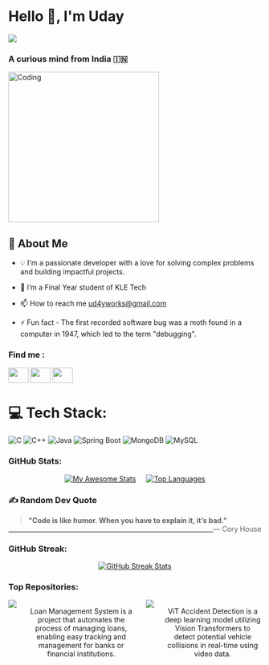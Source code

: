 <h1 align="left">Hello 👋, I'm Uday</h1>

[![](https://visitcount.itsvg.in/api?id=ud4yy&label=Profile%20Views&color=11&icon=2&pretty=false)](https://visitcount.itsvg.in) 

<h3 align="left">A curious mind from India 🇮🇳</h3> 

<img align="center" alt="Coding" width="300" src="https://github.com/user-attachments/assets/ee073d8a-bd7a-4faa-af3e-2d5e6d92df09">

## 🚀 About Me
 - 💡 I'm a passionate developer with a love for solving complex problems and building impactful projects.

- 🌱 I’m a Final Year student of KLE Tech

- 📫 How to reach me ud4yworks@gmail.com

- ⚡ Fun fact - The first recorded software bug was a moth found in a computer in 1947, which led to the term "debugging".

<h3 align="left">Find me :</h3>
<p align="left">
<a href="https://www.linkedin.com/in/manglamvats/" target="blank"><img align="center" src="https://raw.githubusercontent.com/rahuldkjain/github-profile-readme-generator/master/src/images/icons/Social/linked-in-alt.svg" height="30" width="40" /></a>
<a href="https://www.geeksforgeeks.org/user/manglamvats175/" target="blank"><img align="center" src="https://github.com/user-attachments/assets/gfg-icon.svg" height="30" width="40" /></a>
<a href="https://www.codingninjas.com/codestudio/profile/ud4yy" target="blank"><img align="center" src="https://raw.githubusercontent.com/rahuldkjain/github-profile-readme-generator/master/src/images/icons/Social/coding-ninjas.svg" height="30" width="40" /></a>
</p>

# 💻 Tech Stack:
![C](https://img.shields.io/badge/c-%2300599C.svg?style=for-the-badge&logo=c&logoColor=white) ![C++](https://img.shields.io/badge/c++-%2300599C.svg?style=for-the-badge&logo=c%2B%2B&logoColor=white) ![Java](https://img.shields.io/badge/java-%23ED8B00.svg?style=for-the-badge&logo=java&logoColor=white) ![Spring Boot](https://img.shields.io/badge/springboot-%236DB33F.svg?style=for-the-badge&logo=springboot&logoColor=white) ![MongoDB](https://img.shields.io/badge/MongoDB-%234ea94b.svg?style=for-the-badge&logo=mongodb&logoColor=white) ![MySQL](https://img.shields.io/badge/mysql-%2300f.svg?style=for-the-badge&logo=mysql&logoColor=white)

<h3 align="left">GitHub Stats:</h3>
<div align="center" style="display: flex; justify-content: center; gap: 20px;">
  <a href="https://git.io/awesome-stats-card">
    <img src="https://awesome-github-stats.azurewebsites.net/user-stats/ud4yy?cardType=github&theme=midnight-purple&preferLogin=false&Background=000000" alt="My Awesome Stats" />
  </a>
  <a href="https://github.com/ud4yy">
    <img src="https://github-readme-stats.vercel.app/api/top-langs/?username=ud4yy&layout=donut&theme=midnight-purple&text_bold=true&show_icons=true" alt="Top Languages" />
  </a>
</div>

### ✍️ Random Dev Quote
> **"Code is like humor. When you have to explain it, it’s bad."** <span style="float: right;">— Cory House</span>

---

<h3 align="left">GitHub Streak:</h3>
<div align="center" style="display: flex; justify-content: center; gap: 20px;">
  <a href="https://git.io/streak-stats">
    <img src="https://streak-stats.demolab.com?user=ud4yy&theme=dark&background=0D1117&ring=F2AD00&fire=F2AD00&currStreakLabel=F2AD00" alt="GitHub Streak Stats" />
  </a>
</div>

<h3 align="left">Top Repositories:</h3>
<div align="center" style="display: flex; justify-content: center; gap: 20px;">

<a href="https://github.com/ud4yy/LoanManagement_System">
  <img align="center" src="https://github-readme-stats.vercel.app/api/pin/?username=ud4yy&repo=LoanManagement_System&theme=midnight-purple&text_bold=true&show_icons=true" />
</a>
<p>Loan Management System is a project that automates the process of managing loans, enabling easy tracking and management for banks or financial institutions.</p>

<a href="https://github.com/ud4yy/ViT-AccidentDetection">
  <img align="center" src="https://github-readme-stats.vercel.app/api/pin/?username=ud4yy&repo=ViT-AccidentDetection&theme=midnight-purple&text_bold=true&show_icons=true" />
</a>
<p>ViT Accident Detection is a deep learning model utilizing Vision Transformers to detect potential vehicle collisions in real-time using video data.</p>

</div>
